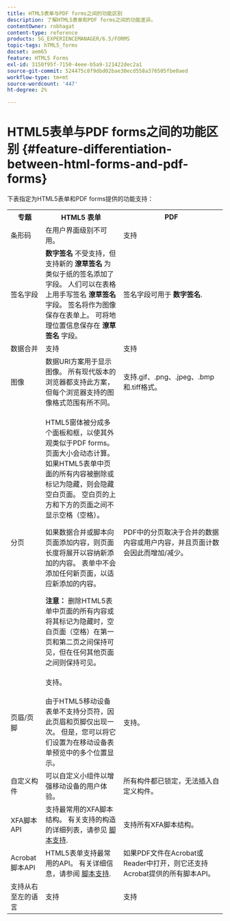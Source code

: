 ```yaml
---
title: HTML5表单与PDF forms之间的功能区别
description: 了解HTML5表单和PDF forms之间的功能差异。
contentOwner: robhagat
content-type: reference
products: SG_EXPERIENCEMANAGER/6.5/FORMS
topic-tags: hTML5_forms
docset: aem65
feature: HTML5 Forms
exl-id: 3150f95f-7150-4eee-b5a9-121422dec2a1
source-git-commit: 524475c8f9dbd02bae30ecd558a376505fbe0aed
workflow-type: tm+mt
source-wordcount: '447'
ht-degree: 2%

---
```


# HTML5表单与PDF forms之间的功能区别 {#feature-differentiation-between-html-forms-and-pdf-forms}

下表指定为HTML5表单和PDF forms提供的功能支持：

<table>
 <tbody>
  <tr>
   <th>专题</th>
   <th>HTML5 表单</th>
   <th>PDF</th>
  </tr>
  <tr>
   <td>条形码<br /> </td>
   <td>在用户界面级别不可用。 </td>
   <td>支持</td>
  </tr>
  <tr>
   <td>签名字段<br /> </td>
   <td><strong>数字签名</strong> 不受支持，但支持新的 <strong>潦草签名</strong> 为类似于纸的签名添加了字段。 人们可以在表格上用手写签名 <strong>潦草签名</strong> 字段。 签名将作为图像保存在表单上。 可将地理位置信息保存在 <strong>潦草签名</strong> 字段。</td>
   <td>签名字段可用于 <strong>数字签名</strong>.</td>
  </tr>
  <tr>
   <td>数据合并</td>
   <td>支持</td>
   <td>支持</td>
  </tr>
  <tr>
   <td>图像</td>
   <td>数据URI方案用于显示图像。 所有现代版本的浏览器都支持此方案，但每个浏览器支持的图像格式范围有所不同。<br /> </td>
   <td>支持.gif、.png、.jpeg、.bmp和.tiff格式。</td>
  </tr>
  <tr>
   <td>分页<br /> </td>
   <td><p>HTML5窗体被分成多个面板和框，以使其外观类似于PDF forms。 页面大小会动态计算。 如果HTML5表单中页面的所有内容被删除或标记为隐藏，则会隐藏空白页面。 空白页的上方和下方的页面之间不显示空格（空格）。</p> <p>如果数据合并或脚本向页面添加内容，则页面长度将展开以容纳新添加的内容。 表单中不会添加任何新页面，以适应新添加的内容。 </p> <p><strong>注意：</strong> 删除HTML5表单中页面的所有内容或将其标记为隐藏时，空白页面（空格）在第一页和第二页之间保持可见，但在任何其他页面之间则保持可见。</p> </td>
   <td>PDF中的分页取决于合并的数据内容或用户内容，并且页面计数会因此而增加/减少。</td>
  </tr>
  <tr>
   <td>页眉/页脚 </td>
   <td>支持。 <br /> <br /> 由于HTML5移动设备表单不支持分页符，因此页眉和页脚仅出现一次。 但是，您可以将它们设置为在移动设备表单预览中的多个位置显示。<br /> </td>
   <td>支持。</td>
  </tr>
  <tr>
   <td>自定义构件</td>
   <td>可以自定义小组件以增强移动设备的用户体验。<br /> </td>
   <td>所有构件都已锁定，无法插入自定义构件。<br /> </td>
  </tr>
  <tr>
   <td>XFA脚本API</td>
   <td>支持最常用的XFA脚本结构。 有关支持的构造的详细列表，请参见 <a href="/help/forms/using/scripting-support.md">脚本支持</a>.</td>
   <td>支持所有XFA脚本结构。</td>
  </tr>
  <tr>
   <td>Acrobat脚本API </td>
   <td>HTML5表单支持最常用的API。 有关详细信息，请参阅 <a href="/help/forms/using/scripting-support.md">脚本支持</a>.</td>
   <td>如果PDF文件在Acrobat或Reader中打开，则它还支持Acrobat提供的所有脚本API。</td>
  </tr>
  <tr>
   <td>支持从右至左的语言 </td>
   <td>支持</td>
   <td>支持</td>
  </tr>
 </tbody>
</table>

<!--Follow the best practices to enable a form template for HTML5 renditions and ensure that the behavior and appearance of HTML5 forms and XFA-based PDF is consistent. For detailed list of best practices, see [Best practices to design an HTML5 form.](/help/forms/using/best-practices-design-html5-forms.md)-->
